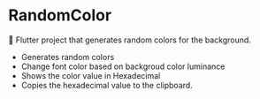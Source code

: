 # RandomColor
📱 Flutter project that generates random colors for the background.

- Generates random colors
- Change font color based on backgroud color luminance
- Shows the color value in Hexadecimal
- Copies the hexadecimal value to the clipboard.
